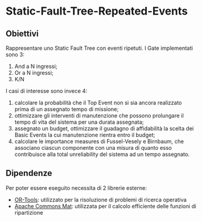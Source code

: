 # Static-Fault-Tree-Repeated-Events

## Obiettivi
Rappresentare uno Static Fault Tree con eventi ripetuti.
I Gate implementati sono 3: 
  1. And a N ingressi;
  2. Or a N ingressi;
  3. K/N

I casi di interesse sono invece 4: 
  1. calcolare la probabilità che il Top Event non si sia ancora realizzato prima di un assegnato tempo di missione;
  2. ottimizzare gli interventi di manutenzione che possono prolungare il tempo di vita del sistema per una durata assegnata;
  3. assegnato un budget, ottimizzare il guadagno di affidabilità la scelta dei Basic Events la cui manutenzione rientra entro il budget;
  4. calcolare le importance measures di Fussel-Vesely e Birnbaum, che associano ciascun componente con una misura di quanto esso contribuisce alla total unreliability del sistema ad un tempo assegnato.


## Dipendenze
Per poter essere eseguito necessita di 2 librerie esterne: 
  * [OR-Tools](https://developers.google.com/optimization): utilizzato per la risoluzione di problemi di ricerca operativa 
  * [Apache Commons Mat](https://commons.apache.org/proper/commons-math/): utilizzata per il calcolo efficiente delle funzioni di ripartizione 

